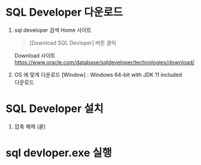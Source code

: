 # SQL Developer 다운로드

1. sql developer 검색
   Home 사이트
   > [Download SQL Devloper] 버튼 클릭

   Download 사이트
   https://www.oracle.com/database/sqldeveloper/technologies/download/


2. OS 에 맞게 다운로드
  [Window] : Windows 64-bit with JDK 11 included  
             다운로드


# SQL Developer 설치

1. 압축 해제 (끝)


# sql devloper.exe 실행